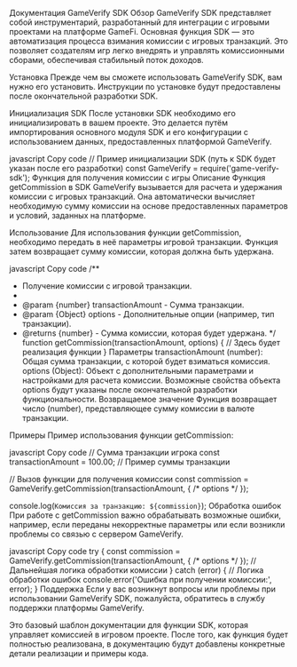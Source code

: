 Документация GameVerify SDK
Обзор
GameVerify SDK представляет собой инструментарий, разработанный для интеграции с игровыми проектами на платформе GameFi. Основная функция SDK — это автоматизация процесса взимания комиссии с игровых транзакций. Это позволяет создателям игр легко внедрять и управлять комиссионными сборами, обеспечивая стабильный поток доходов.

Установка
Прежде чем вы сможете использовать GameVerify SDK, вам нужно его установить. Инструкции по установке будут предоставлены после окончательной разработки SDK.

Инициализация SDK
После установки SDK необходимо его инициализировать в вашем проекте. Это делается путём импортирования основного модуля SDK и его конфигурации с использованием данных, предоставленных платформой GameVerify.

javascript
Copy code
// Пример инициализации SDK (путь к SDK будет указан после его разработки)
const GameVerify = require('game-verify-sdk');
Функция для получения комиссии с игры
Описание
Функция getCommission в SDK GameVerify вызывается для расчета и удержания комиссии с игровых транзакций. Она автоматически вычисляет необходимую сумму комиссии на основе предоставленных параметров и условий, заданных на платформе.

Использование
Для использования функции getCommission, необходимо передать в неё параметры игровой транзакции. Функция затем возвращает сумму комиссии, которая должна быть удержана.

javascript
Copy code
/**
 * Получение комиссии с игровой транзакции.
 * 
 * @param {number} transactionAmount - Сумма транзакции.
 * @param {Object} options - Дополнительные опции (например, тип транзакции).
 * @returns {number} - Сумма комиссии, которая будет удержана.
 */
function getCommission(transactionAmount, options) {
  // Здесь будет реализация функции
}
Параметры
transactionAmount (number): Общая сумма транзакции, с которой будет взиматься комиссия.
options (Object): Объект с дополнительными параметрами и настройками для расчета комиссии. Возможные свойства объекта options будут указаны после окончательной разработки функциональности.
Возвращаемое значение
Функция возвращает число (number), представляющее сумму комиссии в валюте транзакции.

Примеры
Пример использования функции getCommission:

javascript
Copy code
// Сумма транзакции игрока
const transactionAmount = 100.00; // Пример суммы транзакции

// Вызов функции для получения комиссии
const commission = GameVerify.getCommission(transactionAmount, { /* options */ });

console.log(`Комиссия за транзакцию: ${commission}`);
Обработка ошибок
При работе с getCommission важно обрабатывать возможные ошибки, например, если переданы некорректные параметры или если возникли проблемы со связью с сервером GameVerify.

javascript
Copy code
try {
  const commission = GameVerify.getCommission(transactionAmount, { /* options */ });
  // Дальнейшая логика обработки комиссии
} catch (error) {
  // Логика обработки ошибок
  console.error('Ошибка при получении комиссии:', error);
}
Поддержка
Если у вас возникнут вопросы или проблемы при использовании GameVerify SDK, пожалуйста, обратитесь в службу поддержки платформы GameVerify.

Это базовый шаблон документации для функции SDK, которая управляет комиссией в игровом проекте. После того, как функция будет полностью реализована, в документацию будут добавлены конкретные детали реализации и примеры кода.
